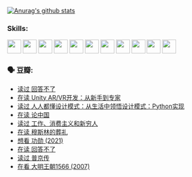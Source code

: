 
[![Anurag's github stats](https://github-readme-stats.vercel.app/api?username=w940853815)](https://github.com/anuraghazra/github-readme-stats)

### Skills:

<code><img height="32" src="https://cdn.jsdelivr.net/npm/simple-icons@v5/icons/python.svg"></code>
<code><img height="32" src="https://cdn.jsdelivr.net/npm/simple-icons@v5/icons/javascript.svg"></code>
<code><img height="32" src="https://cdn.jsdelivr.net/npm/simple-icons@v5/icons/django.svg"></code>
<code><img height="32" src="https://cdn.jsdelivr.net/npm/simple-icons@v5/icons/flask.svg"></code>
<code><img height="32" src="https://cdn.jsdelivr.net/npm/simple-icons@v5/icons/vuetify.svg"></code>
<code><img height="32" src="https://cdn.jsdelivr.net/npm/simple-icons@v5/icons/git.svg"></code>
<code><img height="32" src="https://cdn.jsdelivr.net/npm/simple-icons@v5/icons/docker.svg"></code>
<code><img height="32" src="https://cdn.jsdelivr.net/npm/simple-icons@v5/icons/postgresql.svg"></code>
<code><img height="32" src="https://cdn.jsdelivr.net/npm/simple-icons@v5/icons/elasticsearch.svg"></code>
<code><img height="32" src="https://cdn.jsdelivr.net/npm/simple-icons@v5/icons/macos.svg"></code>
<code><img height="32" src="https://cdn.jsdelivr.net/npm/simple-icons@v5/icons/linux.svg"></code>

### 🗣 豆瓣:

<!-- DOUBAN-ACTIVITIES:START -->
- [读过 回答不了](https://www.douban.com/people/136069238/status/3812155932/?_i=48902261)
- [在读 Unity AR/VR开发：从新手到专家](https://www.douban.com/people/136069238/status/3810864648/?_i=48902261)
- [读过 人人都懂设计模式：从生活中领悟设计模式：Python实现](https://www.douban.com/people/136069238/status/3806334005/?_i=48902261)
- [在读 论中国](https://www.douban.com/people/136069238/status/3805671678/?_i=48902261)
- [读过 工作、消费主义和新穷人](https://www.douban.com/people/136069238/status/3803834644/?_i=48902261)
- [在读 穆斯林的葬礼](https://www.douban.com/people/136069238/status/3802824932/?_i=48902261)
- [想看 功勋‎ (2021)](https://www.douban.com/people/136069238/status/3802127044/?_i=48902261)
- [在读 回答不了](https://www.douban.com/people/136069238/status/3802078489/?_i=48902261)
- [读过 普京传](https://www.douban.com/people/136069238/status/3802076688/?_i=48902261)
- [在看 大明王朝1566‎ (2007)](https://www.douban.com/people/136069238/status/3800275133/?_i=48902261)
<!-- DOUBAN-ACTIVITIES:END -->
<!--
**w940853815/w940853815** is a ✨ _special_ ✨ repository because its `README.md` (this file) appears on your GitHub profile.

Here are some ideas to get you started:

- 🔭 I’m currently working on ...
- 🌱 I’m currently learning ...
- 👯 I’m looking to collaborate on ...
- 🤔 I’m looking for help with ...
- 💬 Ask me about ...
- 📫 How to reach me: ...
- 😄 Pronouns: ...
- ⚡ Fun fact: ...
-->
